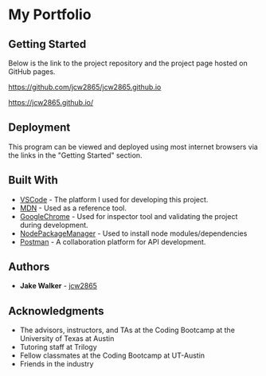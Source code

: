 # My Portfolio

<!-- The purpose of this project was to build an application that can write, save, and delete notes using an express backend to save and retrieve note data from a JSON file. The project user story is below.

```
AS A user, I want to be able to write and save notes

I WANT to be able to delete notes I've written before

SO THAT I can organize my thoughts and keep track of tasks I need to complete
```

 The criteria for a successful project are below: 

* Application should allow users to create and save notes.

* Application should allow users to view previously saved notes. 

* Application should allow users to delete previously saved notes.  -->

## Getting Started

<!-- The deployed project should look like this. Click the image to see a video of the deployed project.

[![Deployed Project](ExpressNoteTakerSS.png)](https://youtu.be/wUAif9AWBDU) -->


Below is the link to the project repository and the project page hosted on GitHub pages.

https://github.com/jcw2865/jcw2865.github.io

https://jcw2865.github.io/

<!-- ### Development

Below are the steps I took to create the application as it is so far. The most difficult aspect of this application for me was using a constructor to cover all aspects of the notes (writing, reading, saving, deleting).  

1. Created and linked the initial files (JS files, HTML files, JSON files). 

2. Downloaded all dependecies using npm. 

3. Created all routes and verified them with small tests using Postman.

4. Created a constructor which contained functions for each element of the notes (writing, reading, saving, deleting).

5. Verify the functionality of the application, then deploy to Heroku. 

## Testing

This application was not developed using Test Driven Development. However, at numerous points throughout development, console.log's were used to test the results of new elements.  -->

## Deployment

This program can be viewed and deployed using most internet browsers via the links in the "Getting Started" section. 

## Built With

* [VSCode](https://code.visualstudio.com/) - The platform I used for developing this project.
* [MDN](https://developer.mozilla.org/en-US/) - Used as a reference tool.
* [GoogleChrome](https://www.google.com/chrome/) - Used for inspector tool and validating the project during development. 
* [NodePackageManager](https://www.npmjs.com/) - Used to install node modules/dependencies
* [Postman](https://www.getpostman.com/) - A collaboration platform for API development.

<!-- ## Contributing

Please read [CONTRIBUTING.md](https://gist.github.com/PurpleBooth/b24679402957c63ec426) for details on our code of conduct, and the process for submitting pull requests to us. -->

## Authors

* **Jake Walker** - [jcw2865](https://github.com/jcw2865)

<!-- See also the list of [contributors](https://github.com/your/project/contributors) who participated in this project. -->

<!-- ## License

This project is licensed under the MIT License - see the [LICENSE.md](LICENSE.md) file for details -->

## Acknowledgments

* The advisors, instructors, and TAs at the Coding Bootcamp at the University of Texas at Austin
* Tutoring staff at Trilogy
* Fellow classmates at the Coding Bootcamp at UT-Austin
* Friends in the industry
